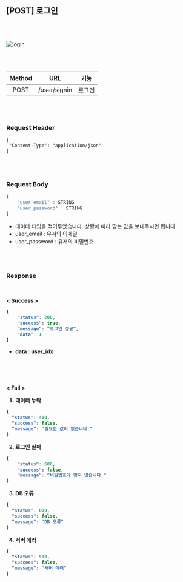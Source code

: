 ## [POST] 로그인

<br>
<br>

![login](https://user-images.githubusercontent.com/55133871/90432121-0c8ee980-e105-11ea-84f6-6678eb5a4151.png)

<br>
<br>

| Method |  URL   |                    기능                     |
| :----: | :-----: | :-----------------------------------------: |
|  POST  | /user/signin | 로그인 |



<br>
<br>



### Request Header

```
{
 "Content-Type": "application/json"
}
```


<br>
<br>




### Request Body

```javascript
{
    "user_email" : STRING
    "user_password" : STRING
}
```

* 데이터 타입을 적어두었습니다. 상황에 따라 맞는 값을 보내주시면 됩니다.
* user_email : 유저의 이메일
* user_password : 유저의 비밀번호


<br>
<br>

### Response

<br>

<b>< Success >

```javascript
{
    "status": 200,
    "success": true,
    "message": "로그인 성공",
    "data": 1
}
```
- data : user_idx

**ㅤ**

<br>

<b> < Fail >

1. 데이터 누락

```javascript
{
  "status": 400,
  "success": false,
  "message": "필요한 값이 없습니다."
}
```

2. 로그인 실패
```javascript
{
    "status": 600,
    "success": false,
    "message": "비밀번호가 맞지 않습니다."
}
```

3. DB 오류

```javascript
{
  "status": 600,
  "success": false,
  "message": "DB 오류"
}
```

4. 서버 에러

```javascript
{
  "status": 500,
  "success": false,
  "message": "서버 에러"
}
```